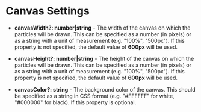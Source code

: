 # Canvas Settings

- **canvasWidth?: number|string** - The width of the canvas on which the particles will be drawn. This can be specified as a number (in pixels) or as a string with a unit of measurement (e.g. "100%", "500px"). If this property is not specified, the default value of **600px** will be used.

- **canvasHeight?: number|string** - The height of the canvas on which the particles will be drawn. This can be specified as a number (in pixels) or as a string with a unit of measurement (e.g. "100%", "500px"). If this property is not specified, the default value of **600px** will be used.

- **canvasColor?: string** - The background color of the canvas. This should be specified as a string in CSS format (e.g. "#FFFFFF" for white, "#000000" for black). If this property is optional.

